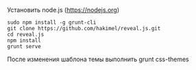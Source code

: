 Установить node.js (https://nodejs.org)

```
sudo npm install -g grunt-cli
git clone https://github.com/hakimel/reveal.js.git
cd reveal.js
npm install
grunt serve
```

После изменения шаблона темы выполнить
grunt css-themes

